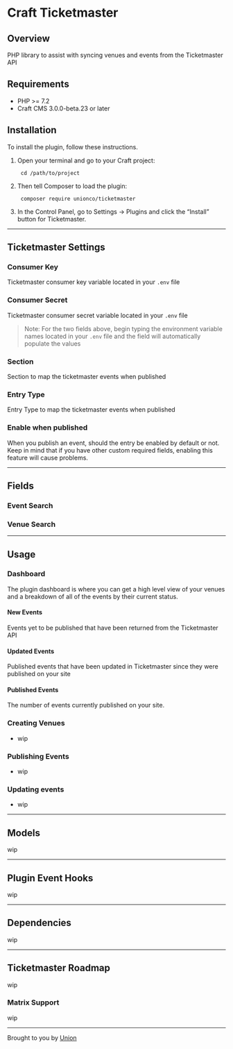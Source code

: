 # Craft Ticketmaster

## Overview

PHP library to assist with syncing venues and events from the Ticketmaster API

## Requirements

- PHP >= 7.2
- Craft CMS 3.0.0-beta.23 or later

## Installation

To install the plugin, follow these instructions.

1. Open your terminal and go to your Craft project:

        cd /path/to/project

2. Then tell Composer to load the plugin:

        composer require unionco/ticketmaster

3. In the Control Panel, go to Settings → Plugins and click the “Install” button for Ticketmaster.

---
## Ticketmaster Settings
### Consumer Key
Ticketmaster consumer key variable located in your `.env` file
### Consumer Secret

Ticketmaster consumer secret variable located in your `.env` file

>Note: For the two fields above, begin typing the environment variable names located in your `.env` file and the field will automatically populate the values
### Section

Section to map the ticketmaster events when published

### Entry Type

Entry Type to map the ticketmaster events when published

### Enable when published

When you publish an event, should the entry be enabled by default or not. Keep in mind that if you have other custom required fields, enabling this feature will cause problems.


---
## Fields

### Event Search

### Venue Search

___
## Usage

### Dashboard

The plugin dashboard is where you can get a high level view of your venues and a breakdown of all of the events by their current status.

#### New Events
Events yet to be published that have been returned from the Ticketmaster API

#### Updated Events
Published events that have been updated in Ticketmaster since they were published on your site

#### Published Events
The number of events currently published on your site.

### Creating Venues
- wip

### Publishing Events
- wip

### Updating events
- wip
---
## Models

wip

---

## Plugin Event Hooks

wip
___
## Dependencies

wip

---
## Ticketmaster Roadmap

wip

### Matrix Support

wip

___


Brought to you by [Union](https://union.co)

